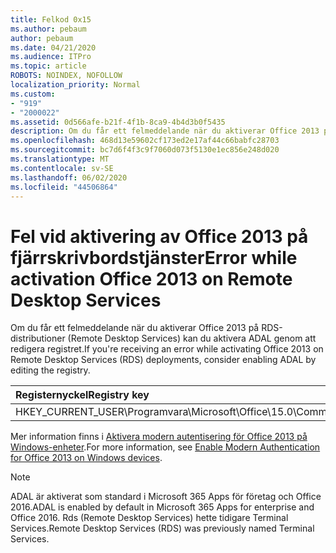 ```yaml
---
title: Felkod 0x15
ms.author: pebaum
author: pebaum
ms.date: 04/21/2020
ms.audience: ITPro
ms.topic: article
ROBOTS: NOINDEX, NOFOLLOW
localization_priority: Normal
ms.custom:
- "919"
- "2000022"
ms.assetid: 0d566afe-b21f-4f1b-8ca9-4b4d3b0f5435
description: Om du får ett felmeddelande när du aktiverar Office 2013 på RDS-distributioner (Remote Desktop Services) kan du aktivera ADAL genom att redigera registret.
ms.openlocfilehash: 468d13e59602cf173ed2e17af44c66babfc28703
ms.sourcegitcommit: bc7d6f4f3c9f7060d073f5130e1ec856e248d020
ms.translationtype: MT
ms.contentlocale: sv-SE
ms.lasthandoff: 06/02/2020
ms.locfileid: "44506864"
---
```

# <a name="error-while-activation-office-2013-on-remote-desktop-services"></a><span data-ttu-id="d769f-103">Fel vid aktivering av Office 2013 på fjärrskrivbordstjänster</span><span class="sxs-lookup"><span data-stu-id="d769f-103">Error while activation Office 2013 on Remote Desktop Services</span></span>

<span data-ttu-id="d769f-104">Om du får ett felmeddelande när du aktiverar Office 2013 på RDS-distributioner (Remote Desktop Services) kan du aktivera ADAL genom att redigera registret.</span><span class="sxs-lookup"><span data-stu-id="d769f-104">If you're receiving an error while activating Office 2013 on Remote Desktop Services (RDS) deployments, consider enabling ADAL by editing the registry.</span></span>
  
|<span data-ttu-id="d769f-105">**Registernyckel**</span><span class="sxs-lookup"><span data-stu-id="d769f-105">**Registry key**</span></span>|<span data-ttu-id="d769f-106">**Typ**</span><span class="sxs-lookup"><span data-stu-id="d769f-106">**Type**</span></span>|<span data-ttu-id="d769f-107">**Värde**</span><span class="sxs-lookup"><span data-stu-id="d769f-107">**Value**</span></span>|
|:-----|:-----|:-----|
|<span data-ttu-id="d769f-108">HKEY_CURRENT_USER\Programvara\Microsoft\Office\15.0\Common\Identity\EnableADAL</span><span class="sxs-lookup"><span data-stu-id="d769f-108">HKEY_CURRENT_USER\Software\Microsoft\Office\15.0\Common\Identity\EnableADAL</span></span>  <br/> |<span data-ttu-id="d769f-109">REG_DWORD</span><span class="sxs-lookup"><span data-stu-id="d769f-109">REG_DWORD</span></span>  <br/> |<span data-ttu-id="d769f-110">1</span><span class="sxs-lookup"><span data-stu-id="d769f-110">1</span></span>  <br/> |

<span data-ttu-id="d769f-111">Mer information finns i [Aktivera modern autentisering för Office 2013 på Windows-enheter](https://docs.microsoft.com/microsoft-365/admin/security-and-compliance/enable-modern-authentication).</span><span class="sxs-lookup"><span data-stu-id="d769f-111">For more information, see [Enable Modern Authentication for Office 2013 on Windows devices](https://docs.microsoft.com/microsoft-365/admin/security-and-compliance/enable-modern-authentication).</span></span>
  
> [!NOTE]
>  <span data-ttu-id="d769f-112">ADAL är aktiverat som standard i Microsoft 365 Apps för företag och Office 2016.</span><span class="sxs-lookup"><span data-stu-id="d769f-112">ADAL is enabled by default in Microsoft 365 Apps for enterprise and Office 2016.</span></span> <span data-ttu-id="d769f-113">Rds (Remote Desktop Services) hette tidigare Terminal Services.</span><span class="sxs-lookup"><span data-stu-id="d769f-113">Remote Desktop Services (RDS) was previously named Terminal Services.</span></span>
  